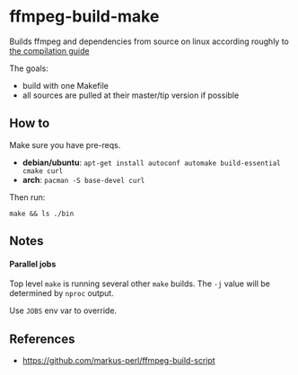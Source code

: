 # ffmpeg-build-make

Builds ffmpeg and dependencies from source on linux according roughly to [the compilation guide](https://trac.ffmpeg.org/wiki/CompilationGuide/Ubuntu)

The goals:
- build with one Makefile
- all sources are pulled at their master/tip version if possible

## How to

Make sure you have pre-reqs.

- **debian/ubuntu**: `apt-get install autoconf automake build-essential cmake curl`
- **arch**: `pacman -S base-devel curl`

Then run:

```
make && ls ./bin
```

## Notes

#### Parallel jobs

Top level `make` is running several other `make` builds. The `-j` value will be determined by `nproc` output.

Use `JOBS` env var to override.


## References

- https://github.com/markus-perl/ffmpeg-build-script
